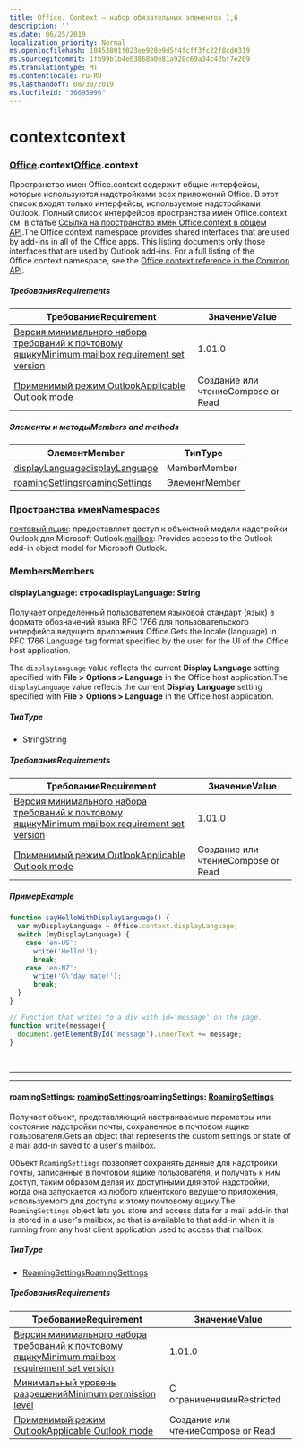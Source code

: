 ```yaml
---
title: Office. Context — набор обязательных элементов 1,6
description: ''
ms.date: 06/25/2019
localization_priority: Normal
ms.openlocfilehash: 10453801f023ee928e9d5f4fcff3fc22f8cd0319
ms.sourcegitcommit: 1fb99b1b4e63868a0e81a928c69a34c42bf7e209
ms.translationtype: MT
ms.contentlocale: ru-RU
ms.lasthandoff: 08/30/2019
ms.locfileid: "36695996"
---
```

# <a name="context"></a><span data-ttu-id="2d08b-102">context</span><span class="sxs-lookup"><span data-stu-id="2d08b-102">context</span></span>

### <a name="officeofficemdcontext"></a><span data-ttu-id="2d08b-103">[Office](Office.md).context</span><span class="sxs-lookup"><span data-stu-id="2d08b-103">[Office](Office.md).context</span></span>

<span data-ttu-id="2d08b-p101">Пространство имен Office.context содержит общие интерфейсы, которые используются надстройками всех приложений Office. В этот список входят только интерфейсы, используемые надстройками Outlook. Полный список интерфейсов пространства имен Office.context см. в статье [Ссылка на пространство имен Office.context в общем API](/javascript/api/office/office.context).</span><span class="sxs-lookup"><span data-stu-id="2d08b-p101">The Office.context namespace provides shared interfaces that are used by add-ins in all of the Office apps. This listing documents only those interfaces that are used by Outlook add-ins. For a full listing of the Office.context namespace, see the [Office.context reference in the Common API](/javascript/api/office/office.context).</span></span>

##### <a name="requirements"></a><span data-ttu-id="2d08b-106">Требования</span><span class="sxs-lookup"><span data-stu-id="2d08b-106">Requirements</span></span>

|<span data-ttu-id="2d08b-107">Требование</span><span class="sxs-lookup"><span data-stu-id="2d08b-107">Requirement</span></span>| <span data-ttu-id="2d08b-108">Значение</span><span class="sxs-lookup"><span data-stu-id="2d08b-108">Value</span></span>|
|---|---|
|[<span data-ttu-id="2d08b-109">Версия минимального набора требований к почтовому ящику</span><span class="sxs-lookup"><span data-stu-id="2d08b-109">Minimum mailbox requirement set version</span></span>](/office/dev/add-ins/reference/requirement-sets/outlook-api-requirement-sets)| <span data-ttu-id="2d08b-110">1.0</span><span class="sxs-lookup"><span data-stu-id="2d08b-110">1.0</span></span>|
|[<span data-ttu-id="2d08b-111">Применимый режим Outlook</span><span class="sxs-lookup"><span data-stu-id="2d08b-111">Applicable Outlook mode</span></span>](/outlook/add-ins/#extension-points)| <span data-ttu-id="2d08b-112">Создание или чтение</span><span class="sxs-lookup"><span data-stu-id="2d08b-112">Compose or Read</span></span>|

##### <a name="members-and-methods"></a><span data-ttu-id="2d08b-113">Элементы и методы</span><span class="sxs-lookup"><span data-stu-id="2d08b-113">Members and methods</span></span>

| <span data-ttu-id="2d08b-114">Элемент</span><span class="sxs-lookup"><span data-stu-id="2d08b-114">Member</span></span> | <span data-ttu-id="2d08b-115">Тип</span><span class="sxs-lookup"><span data-stu-id="2d08b-115">Type</span></span> |
|--------|------|
| [<span data-ttu-id="2d08b-116">displayLanguage</span><span class="sxs-lookup"><span data-stu-id="2d08b-116">displayLanguage</span></span>](#displaylanguage-string) | <span data-ttu-id="2d08b-117">Member</span><span class="sxs-lookup"><span data-stu-id="2d08b-117">Member</span></span> |
| [<span data-ttu-id="2d08b-118">roamingSettings</span><span class="sxs-lookup"><span data-stu-id="2d08b-118">roamingSettings</span></span>](#roamingsettings-roamingsettings) | <span data-ttu-id="2d08b-119">Элемент</span><span class="sxs-lookup"><span data-stu-id="2d08b-119">Member</span></span> |

### <a name="namespaces"></a><span data-ttu-id="2d08b-120">Пространства имен</span><span class="sxs-lookup"><span data-stu-id="2d08b-120">Namespaces</span></span>

<span data-ttu-id="2d08b-121">[почтовый ящик](office.context.mailbox.md): предоставляет доступ к объектной модели надстройки Outlook для Microsoft Outlook.</span><span class="sxs-lookup"><span data-stu-id="2d08b-121">[mailbox](office.context.mailbox.md): Provides access to the Outlook add-in object model for Microsoft Outlook.</span></span>

### <a name="members"></a><span data-ttu-id="2d08b-122">Members</span><span class="sxs-lookup"><span data-stu-id="2d08b-122">Members</span></span>

#### <a name="displaylanguage-string"></a><span data-ttu-id="2d08b-123">displayLanguage: строка</span><span class="sxs-lookup"><span data-stu-id="2d08b-123">displayLanguage: String</span></span>

<span data-ttu-id="2d08b-124">Получает определенный пользователем языковой стандарт (язык) в формате обозначений языка RFC 1766 для пользовательского интерфейса ведущего приложения Office.</span><span class="sxs-lookup"><span data-stu-id="2d08b-124">Gets the locale (language) in RFC 1766 Language tag format specified by the user for the UI of the Office host application.</span></span>

<span data-ttu-id="2d08b-125">The `displayLanguage` value reflects the current **Display Language** setting specified with **File > Options > Language** in the Office host application.</span><span class="sxs-lookup"><span data-stu-id="2d08b-125">The `displayLanguage` value reflects the current **Display Language** setting specified with **File > Options > Language** in the Office host application.</span></span>

##### <a name="type"></a><span data-ttu-id="2d08b-126">Тип</span><span class="sxs-lookup"><span data-stu-id="2d08b-126">Type</span></span>

*   <span data-ttu-id="2d08b-127">String</span><span class="sxs-lookup"><span data-stu-id="2d08b-127">String</span></span>

##### <a name="requirements"></a><span data-ttu-id="2d08b-128">Требования</span><span class="sxs-lookup"><span data-stu-id="2d08b-128">Requirements</span></span>

|<span data-ttu-id="2d08b-129">Требование</span><span class="sxs-lookup"><span data-stu-id="2d08b-129">Requirement</span></span>| <span data-ttu-id="2d08b-130">Значение</span><span class="sxs-lookup"><span data-stu-id="2d08b-130">Value</span></span>|
|---|---|
|[<span data-ttu-id="2d08b-131">Версия минимального набора требований к почтовому ящику</span><span class="sxs-lookup"><span data-stu-id="2d08b-131">Minimum mailbox requirement set version</span></span>](/office/dev/add-ins/reference/requirement-sets/outlook-api-requirement-sets)| <span data-ttu-id="2d08b-132">1.0</span><span class="sxs-lookup"><span data-stu-id="2d08b-132">1.0</span></span>|
|[<span data-ttu-id="2d08b-133">Применимый режим Outlook</span><span class="sxs-lookup"><span data-stu-id="2d08b-133">Applicable Outlook mode</span></span>](/outlook/add-ins/#extension-points)| <span data-ttu-id="2d08b-134">Создание или чтение</span><span class="sxs-lookup"><span data-stu-id="2d08b-134">Compose or Read</span></span>|

##### <a name="example"></a><span data-ttu-id="2d08b-135">Пример</span><span class="sxs-lookup"><span data-stu-id="2d08b-135">Example</span></span>

```js
function sayHelloWithDisplayLanguage() {
  var myDisplayLanguage = Office.context.displayLanguage;
  switch (myDisplayLanguage) {
    case 'en-US':
      write('Hello!');
      break;
    case 'en-NZ':
      write('G\'day mate!');
      break;
  }
}

// Function that writes to a div with id='message' on the page.
function write(message){
  document.getElementById('message').innerText += message;
}
```

<br>

---
---

#### <a name="roamingsettings-roamingsettingsjavascriptapioutlookofficeroamingsettingsviewoutlook-js-16"></a><span data-ttu-id="2d08b-136">roamingSettings: [roamingSettings](/javascript/api/outlook/office.RoamingSettings?view=outlook-js-1.6)</span><span class="sxs-lookup"><span data-stu-id="2d08b-136">roamingSettings: [RoamingSettings](/javascript/api/outlook/office.RoamingSettings?view=outlook-js-1.6)</span></span>

<span data-ttu-id="2d08b-137">Получает объект, представляющий настраиваемые параметры или состояние надстройки почты, сохраненное в почтовом ящике пользователя.</span><span class="sxs-lookup"><span data-stu-id="2d08b-137">Gets an object that represents the custom settings or state of a mail add-in saved to a user's mailbox.</span></span>

<span data-ttu-id="2d08b-138">Объект `RoamingSettings` позволяет сохранять данные для надстройки почты, записанные в почтовом ящике пользователя, и получать к ним доступ, таким образом делая их доступными для этой надстройки, когда она запускается из любого клиентского ведущего приложения, используемого для доступа к этому почтовому ящику.</span><span class="sxs-lookup"><span data-stu-id="2d08b-138">The `RoamingSettings` object lets you store and access data for a mail add-in that is stored in a user's mailbox, so that is available to that add-in when it is running from any host client application used to access that mailbox.</span></span>

##### <a name="type"></a><span data-ttu-id="2d08b-139">Тип</span><span class="sxs-lookup"><span data-stu-id="2d08b-139">Type</span></span>

*   [<span data-ttu-id="2d08b-140">RoamingSettings</span><span class="sxs-lookup"><span data-stu-id="2d08b-140">RoamingSettings</span></span>](/javascript/api/outlook/office.RoamingSettings?view=outlook-js-1.6)

##### <a name="requirements"></a><span data-ttu-id="2d08b-141">Требования</span><span class="sxs-lookup"><span data-stu-id="2d08b-141">Requirements</span></span>

|<span data-ttu-id="2d08b-142">Требование</span><span class="sxs-lookup"><span data-stu-id="2d08b-142">Requirement</span></span>| <span data-ttu-id="2d08b-143">Значение</span><span class="sxs-lookup"><span data-stu-id="2d08b-143">Value</span></span>|
|---|---|
|[<span data-ttu-id="2d08b-144">Версия минимального набора требований к почтовому ящику</span><span class="sxs-lookup"><span data-stu-id="2d08b-144">Minimum mailbox requirement set version</span></span>](/office/dev/add-ins/reference/requirement-sets/outlook-api-requirement-sets)| <span data-ttu-id="2d08b-145">1.0</span><span class="sxs-lookup"><span data-stu-id="2d08b-145">1.0</span></span>|
|[<span data-ttu-id="2d08b-146">Минимальный уровень разрешений</span><span class="sxs-lookup"><span data-stu-id="2d08b-146">Minimum permission level</span></span>](/outlook/add-ins/understanding-outlook-add-in-permissions)| <span data-ttu-id="2d08b-147">С ограничениями</span><span class="sxs-lookup"><span data-stu-id="2d08b-147">Restricted</span></span>|
|[<span data-ttu-id="2d08b-148">Применимый режим Outlook</span><span class="sxs-lookup"><span data-stu-id="2d08b-148">Applicable Outlook mode</span></span>](/outlook/add-ins/#extension-points)| <span data-ttu-id="2d08b-149">Создание или чтение</span><span class="sxs-lookup"><span data-stu-id="2d08b-149">Compose or Read</span></span>|
